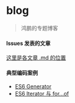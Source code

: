 blog
===

> 鸿鹏的专题博客

#### Issues 发表的文章

[这里是各文章 .md 的位置](https://github.com/AnHongpeng/blog/tree/master/doc)

#### 典型编码案例

* [ES6 Generator](https://github.com/AnHongpeng/blog/tree/master/typicalCase/es6-generator)
* [ES6 Iterator 与 for...of](https://github.com/AnHongpeng/blog/tree/master/typicalCase/es6-iterator-and-for-of)
